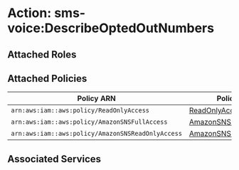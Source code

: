 # Action: sms-voice:DescribeOptedOutNumbers

## Attached Roles

## Attached Policies

| Policy ARN | Policy Name |
|------------|-------------|
| `arn:aws:iam::aws:policy/ReadOnlyAccess` | [ReadOnlyAccess](../policies.md#readonlyaccess) |
| `arn:aws:iam::aws:policy/AmazonSNSFullAccess` | [AmazonSNSFullAccess](../policies.md#amazonsnsfullaccess) |
| `arn:aws:iam::aws:policy/AmazonSNSReadOnlyAccess` | [AmazonSNSReadOnlyAccess](../policies.md#amazonsnsreadonlyaccess) |

## Associated Services

